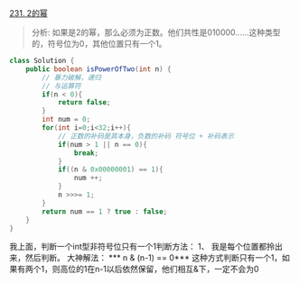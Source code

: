 [231. 2的幂](https://leetcode-cn.com/problems/power-of-two/)

>  分析:
如果是2的幂，那么必须为正数。他们共性是010000……这种类型的，符号位为0，其他位置只有一个1。

```java
class Solution {
    public boolean isPowerOfTwo(int n) {
        // 暴力破解，递归
        // 与运算符
        if(n < 0){
            return false;
        }
        int num = 0;
        for(int i=0;i<32;i++){
            // 正数的补码是其本身，负数的补码 符号位 + 补码表示
            if(num > 1 || n == 0){
                break;
            }
            if((n & 0x00000001) == 1){
                num ++;
            }
            n >>>= 1;
        }
        return num == 1 ? true : false;
    }
}
```

我上面，判断一个int型非符号位只有一个1判断方法：
1、 我是每个位置都拎出来，然后判断。
大神解法： *** n & (n-1) == 0*** 这种方式判断只有一个1，如果有两个1，则高位的1在n-1以后依然保留，他们相互&下，一定不会为0
